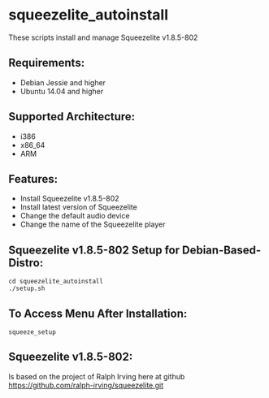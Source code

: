 squeezelite_autoinstall
==============
These scripts install and manage Squeezelite v1.8.5-802

Requirements:
-------------
- Debian Jessie and higher
- Ubuntu 14.04 and higher

Supported Architecture:
-----------------------
- i386
- x86_64
- ARM

Features:
---------
- Install Squeezelite v1.8.5-802
- Install latest version of Squeezelite
- Change the default audio device
- Change the name of the Squeezelite player

Squeezelite v1.8.5-802 Setup for Debian-Based-Distro:
-----------------------------------------------------
```shell
cd squeezelite_autoinstall
./setup.sh
```

To Access Menu After Installation:
----------------------------------
```shell
squeeze_setup
```

Squeezelite v1.8.5-802:
-----------------------
Is based on the project of Ralph Irving here at github https://github.com/ralph-irving/squeezelite.git
